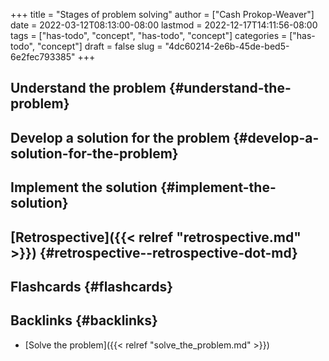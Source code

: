 +++
title = "Stages of problem solving"
author = ["Cash Prokop-Weaver"]
date = 2022-03-12T08:13:00-08:00
lastmod = 2022-12-17T14:11:56-08:00
tags = ["has-todo", "concept", "has-todo", "concept"]
categories = ["has-todo", "concept"]
draft = false
slug = "4dc60214-2e6b-45de-bed5-6e2fec793385"
+++

## Understand the problem {#understand-the-problem}


## Develop a solution for the problem {#develop-a-solution-for-the-problem}


## Implement the solution {#implement-the-solution}


## [Retrospective]({{< relref "retrospective.md" >}}) {#retrospective--retrospective-dot-md}


## Flashcards {#flashcards}


## Backlinks {#backlinks}

-   [Solve the problem]({{< relref "solve_the_problem.md" >}})
